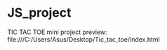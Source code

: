 # JS_project
TIC TAC TOE mini project
preview: file:///C:/Users/Asus/Desktop/Tic_tac_toe/index.html


